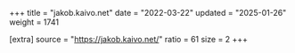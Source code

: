 +++
title = "jakob.kaivo.net"
date = "2022-03-22"
updated = "2025-01-26"
weight = 1741

[extra]
source = "https://jakob.kaivo.net/"
ratio = 61
size = 2
+++
